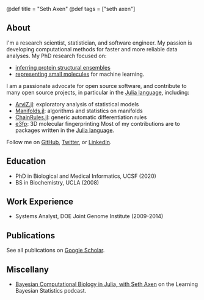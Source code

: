 @def title = "Seth Axen"
@def tags = ["seth axen"]

## About

I'm a research scientist, statistician, and software engineer.
My passion is developing computational methods for faster and more reliable data analyses.
My PhD research focused on:
- [inferring protein structural ensembles](https://escholarship.org/uc/item/6s62d8pw)
- [representing small molecules](https://doi.org/10.1021/acs.jmedchem.7b00696) for machine learning.

I am a passionate advocate for open source software, and contribute to many open source projects, in particular in the [Julia language](https://julialang.org/), including:
- [ArviZ.jl](https://github.com/arviz-devs/ArviZ.jl): exploratory analysis of statistical models
- [Manifolds.jl](https://github.com/JuliaManifolds/Manifolds.jl): algorithms and statistics on manifolds
- [ChainRules.jl](https://github.com/JuliaDiff/ChainRules.jl): generic automatic differentiation rules
- [e3fp](https://github.com/keiserlab/e3fp): 3D molecular fingerprinting
Most of my contributions are to packages written in the [Julia language](https://julialang.org/).

Follow me on [GitHub](https://github.com/sethaxen/), [Twitter](https://twitter.com/sethaxen/), or [LinkedIn](https://www.linkedin.com/in/sethaxen/).

## Education

- PhD in Biological and Medical Informatics, UCSF (2020)
- BS in Biochemistry, UCLA (2008) 

## Work Experience

- Systems Analyst, DOE Joint Genome Institute (2009-2014)

## Publications

See all publications on [Google Scholar](https://scholar.google.com/citations?hl=en&user=ql1INXcAAAAJ&view_op=list_works&sortby=pubdate).

## Miscellany

- [Bayesian Computational Biology in Julia, with Seth Axen](https://www.learnbayesstats.com/episode/24-bayesian-computational-biology-in-julia-with-seth-axen) on the Learning Bayesian Statistics podcast.
